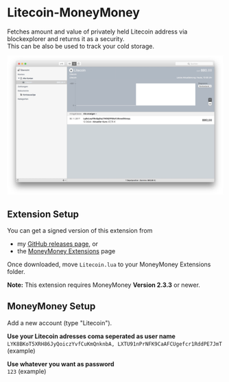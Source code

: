 # Litecoin-MoneyMoney
Fetches amount and value of privately held Litecoin address via blockexplorer and returns it as a security.  
This can be also be used to track your cold storage.

![MoneyMoney screenshot with Litecoin Balance](screens/litecoin-balance.png)

## Extension Setup

You can get a signed version of this extension from

* my [GitHub releases page](https://github.com/zafai/Litecoin-MoneyMoney/releases/tag/v0.1), or
* the [MoneyMoney Extensions](https://moneymoney-app.com/extensions/) page

Once downloaded, move `Litecoin.lua` to your MoneyMoney Extensions folder.

**Note:** This extension requires MoneyMoney **Version 2.3.3** or newer.

## MoneyMoney Setup

Add a new account (type "Litecoin"). 

**Use your Litecoin adresses coma seperated as user name**  
`LYK8BKoT5XRH86JyQoiczYvfCuKmQnknbA, LXTU91nPrNFK9CaAFCUgefcr1RddPE7JmT` (example)

**Use whatever you want as password**  
`123` (example)

